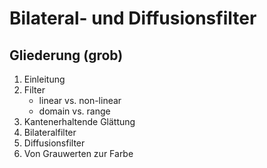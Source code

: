 # Bilateral- und Diffusionsfilter

## Gliederung (grob)

1. Einleitung
2. Filter 
	* linear vs. non-linear
	* domain vs. range
3. Kantenerhaltende Glättung
4. Bilateralfilter
5. Diffusionsfilter
6. Von Grauwerten zur Farbe
